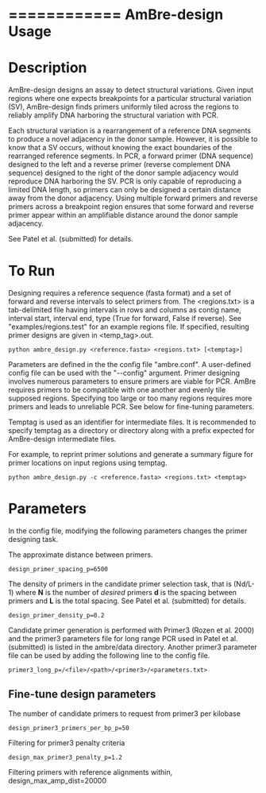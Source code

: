 ============
AmBre-design Usage
============

Description
========

AmBre-design designs an assay to detect structural variations. Given input
regions where one expects breakpoints for a particular structural variation
(SV), AmBre-design finds primers uniformly tiled across the regions to reliably
amplify DNA harboring the structural variation with PCR.
 
Each structural variation is a rearrangement of a reference DNA segments to
produce a novel adjacency in the donor sample. However, it is possible to know
that a SV occurs, without knowing the exact boundaries of the rearranged
reference segments. In PCR, a forward primer (DNA sequence) designed to the
left and a reverse primer (reverse complement DNA sequence) designed to the
right of the donor sample adjacency would reproduce DNA harboring the SV. PCR
is only capable of reproducing a limited DNA length, so primers can only be
designed a certain distance away from the donor adjacency. Using multiple
forward primers and reverse primers across a breakpoint region ensures that
some forward and reverse primer appear within an amplifiable distance around
the donor sample adjacency.

See Patel et al. (submitted) for details.

To Run
========

Designing requires a reference sequence (fasta format) and a set of forward and
reverse intervals to select primers from. The <regions.txt> is a tab-delimited
file having intervals in rows and columns as contig name, interval start,
interval end, type (True for forward, False if reverse). See
"examples/regions.test" for an example regions file.  If specified, resulting
primer designs are given in <temp_tag>.out. 

	python ambre_design.py <reference.fasta> <regions.txt> [<temptag>]

Parameters are defined in the the config file "ambre.conf". A user-defined
config file can be used with the "--config" argument.
Primer designing involves numerous parameters to ensure primers are viable for
PCR. AmBre requires primers to be compatible with one another and evenly tile
supposed regions. Specifying too large or too many regions requires more primers
and leads to unreliable PCR. See below for fine-tuning parameters.

Temptag is used as an identifier for intermediate files. 
It is recommended to specify temptag as
a directory or directory along with a prefix expected for AmBre-design
intermediate files.

For example, to reprint primer solutions and generate a summary figure for
primer locations on input regions using temptag.

	python ambre_design.py -c <reference.fasta> <regions.txt> <temptag>


Parameters
========

In the config file, modifying the following parameters
changes the primer designing task.

The approximate distance between primers.

	design_primer_spacing_p=6500

The density of primers in the candidate primer selection task,
that is (Nd/L-1) where **N** is the number of *desired* primers
**d** is the spacing between primers and **L** is the total 
spacing. See Patel et al. (submitted) for details. 

	design_primer_density_p=0.2

Candidate primer generation is performed with Primer3 (Rozen et al. 2000)
and the primer3 parameters file for long range PCR 
used in Patel et al. (submitted) is listed in the ambre/data directory.
Another primer3 parameter file can be used by adding the following
line to the config file.

	primer3_long_p=/<file>/<path>/<primer3>/<parameters.txt>


Fine-tune design parameters
---------

The number of candidate primers to request from primer3
per kilobase

	design_primer3_primers_per_bp_p=50

Filtering for primer3 penalty criteria

	design_max_primer3_penalty_p=1.2

Filtering primers with reference alignments within,
	design_max_amp_dist=20000


